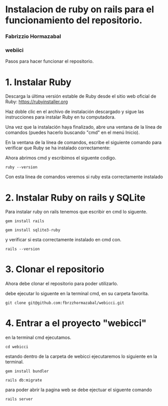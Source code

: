 # Instalacion de ruby on rails para el funcionamiento del repositorio.
### Fabrizzio Hormazabal
### webiici
Pasos para hacer funcionar el repositorio.

# 1. Instalar Ruby
Descarga la última versión estable de Ruby desde el sitio web oficial de Ruby: https://rubyinstaller.org

Haz doble clic en el archivo de instalación descargado y sigue las instrucciones para instalar Ruby en tu computadora.

Una vez que la instalación haya finalizado, abre una ventana de la línea de comandos (puedes hacerlo buscando "cmd" en el menú Inicio).

En la ventana de la línea de comandos, escribe el siguiente comando para verificar que Ruby se ha instalado correctamente:

Ahora abrimos cmd y escribimos el siguente codigo.
```
ruby --version
```
Con esta linea de comandos veremos si ruby esta correctamente instalado 

# 2. Instalar Ruby on rails y SQLite
Para instalar ruby on rails tenemos que escribir en cmd lo siguente.

```
gem install rails
```
```
gem install sqlite3-ruby
```

y verificar si esta correctamente instalado en cmd con.

```
rails --version
```

# 3. Clonar el repositorio
Ahora debe clonar el repositorio para poder utilizarlo.

debe ejecutar lo siguente en la terminal cmd, en su carpeta favorita.
```
git clone git@github.com:fbrzzhormazabal/webicci.git
```

# 4. Entrar a el proyecto "webicci"
en la terminal cmd ejecutamos.

```
cd webicci
```

estando dentro de la carpeta de webicci ejecutaremos lo siguiente en la terminal.

```
gem install bundler
```

```
rails db:migrate
```

para poder abrir la pagina web se debe ejectuar el siguente comando

```
rails server
```

